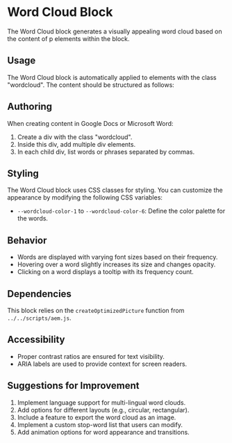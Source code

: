 # Word Cloud Block

The Word Cloud block generates a visually appealing word cloud based on the content of p elements within the block.

## Usage

The Word Cloud block is automatically applied to elements with the class "wordcloud". The content should be structured as follows:

## Authoring

When creating content in Google Docs or Microsoft Word:

1. Create a div with the class "wordcloud".
2. Inside this div, add multiple div elements.
3. In each child div, list words or phrases separated by commas.

## Styling

The Word Cloud block uses CSS classes for styling. You can customize the appearance by modifying the following CSS variables:

- `--wordcloud-color-1` to `--wordcloud-color-6`: Define the color palette for the words.

## Behavior

- Words are displayed with varying font sizes based on their frequency.
- Hovering over a word slightly increases its size and changes opacity.
- Clicking on a word displays a tooltip with its frequency count.

## Dependencies

This block relies on the `createOptimizedPicture` function from `../../scripts/aem.js`.

## Accessibility

- Proper contrast ratios are ensured for text visibility.
- ARIA labels are used to provide context for screen readers.

## Suggestions for Improvement

1. Implement language support for multi-lingual word clouds.
2. Add options for different layouts (e.g., circular, rectangular).
3. Include a feature to export the word cloud as an image.
4. Implement a custom stop-word list that users can modify.
5. Add animation options for word appearance and transitions.
